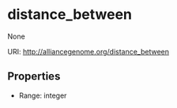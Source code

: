 # distance_between

None

URI: http://alliancegenome.org/distance_between



<!-- no inheritance hierarchy -->


## Properties

 * Range: integer


